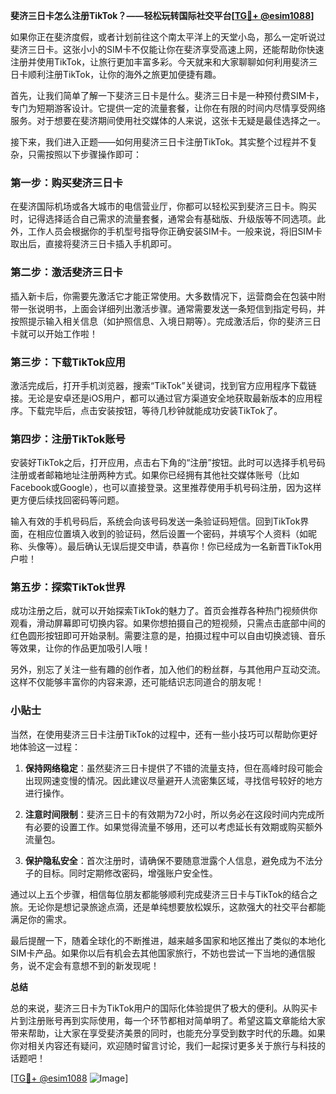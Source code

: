 **斐济三日卡怎么注册TikTok？——轻松玩转国际社交平台[[TG💪+ @esim1088](https://t.me/s/esim1088)]**

如果你正在斐济度假，或者计划前往这个南太平洋上的天堂小岛，那么一定听说过斐济三日卡。这张小小的SIM卡不仅能让你在斐济享受高速上网，还能帮助你快速注册并使用TikTok，让旅行更加丰富多彩。今天就来和大家聊聊如何利用斐济三日卡顺利注册TikTok，让你的海外之旅更加便捷有趣。

首先，让我们简单了解一下斐济三日卡是什么。斐济三日卡是一种预付费SIM卡，专门为短期游客设计。它提供一定的流量套餐，让你在有限的时间内尽情享受网络服务。对于想要在斐济期间使用社交媒体的人来说，这张卡无疑是最佳选择之一。

接下来，我们进入正题——如何用斐济三日卡注册TikTok。其实整个过程并不复杂，只需按照以下步骤操作即可：

### 第一步：购买斐济三日卡

在斐济国际机场或各大城市的电信营业厅，你都可以轻松买到斐济三日卡。购买时，记得选择适合自己需求的流量套餐，通常会有基础版、升级版等不同选项。此外，工作人员会根据你的手机型号指导你正确安装SIM卡。一般来说，将旧SIM卡取出后，直接将斐济三日卡插入手机即可。

### 第二步：激活斐济三日卡

插入新卡后，你需要先激活它才能正常使用。大多数情况下，运营商会在包装中附带一张说明书，上面会详细列出激活步骤。通常需要发送一条短信到指定号码，并按照提示输入相关信息（如护照信息、入境日期等）。完成激活后，你的斐济三日卡就可以开始工作啦！

### 第三步：下载TikTok应用

激活完成后，打开手机浏览器，搜索“TikTok”关键词，找到官方应用程序下载链接。无论是安卓还是iOS用户，都可以通过官方渠道安全地获取最新版本的应用程序。下载完毕后，点击安装按钮，等待几秒钟就能成功安装TikTok了。

### 第四步：注册TikTok账号

安装好TikTok之后，打开应用，点击右下角的“注册”按钮。此时可以选择手机号码注册或者邮箱地址注册两种方式。如果你已经拥有其他社交媒体账号（比如Facebook或Google），也可以直接登录。这里推荐使用手机号码注册，因为这样更方便后续找回密码等问题。

输入有效的手机号码后，系统会向该号码发送一条验证码短信。回到TikTok界面，在相应位置填入收到的验证码，然后设置一个密码，并填写个人资料（如昵称、头像等）。最后确认无误后提交申请，恭喜你！你已经成为一名新晋TikTok用户啦！

### 第五步：探索TikTok世界

成功注册之后，就可以开始探索TikTok的魅力了。首页会推荐各种热门视频供你观看，滑动屏幕即可切换内容。如果你想拍摄自己的短视频，只需点击底部中间的红色圆形按钮即可开始录制。需要注意的是，拍摄过程中可以自由切换滤镜、音乐等效果，让你的作品更加吸引人哦！

另外，别忘了关注一些有趣的创作者，加入他们的粉丝群，与其他用户互动交流。这样不仅能够丰富你的内容来源，还可能结识志同道合的朋友呢！

### 小贴士

当然，在使用斐济三日卡注册TikTok的过程中，还有一些小技巧可以帮助你更好地体验这一过程：

1. **保持网络稳定**：虽然斐济三日卡提供了不错的流量支持，但在高峰时段可能会出现网速变慢的情况。因此建议尽量避开人流密集区域，寻找信号较好的地方进行操作。
   
2. **注意时间限制**：斐济三日卡的有效期为72小时，所以务必在这段时间内完成所有必要的设置工作。如果觉得流量不够用，还可以考虑延长有效期或购买额外流量包。

3. **保护隐私安全**：首次注册时，请确保不要随意泄露个人信息，避免成为不法分子的目标。同时定期修改密码，增强账户安全性。

通过以上五个步骤，相信每位朋友都能够顺利完成斐济三日卡与TikTok的结合之旅。无论你是想记录旅途点滴，还是单纯想要放松娱乐，这款强大的社交平台都能满足你的需求。

最后提醒一下，随着全球化的不断推进，越来越多国家和地区推出了类似的本地化SIM卡产品。如果你以后有机会去其他国家旅行，不妨也尝试一下当地的通信服务，说不定会有意想不到的新发现呢！

**总结**

总的来说，斐济三日卡为TikTok用户的国际化体验提供了极大的便利。从购买卡片到注册账号再到实际使用，每一个环节都相对简单明了。希望这篇文章能给大家带来帮助，让大家在享受斐济美景的同时，也能充分享受到数字时代的乐趣。如果你对相关内容还有疑问，欢迎随时留言讨论，我们一起探讨更多关于旅行与科技的话题吧！

[[TG💪+ @esim1088](https://t.me/s/esim1088) ![Image](https://i.postimg.cc/4NQfJmqS/Snipaste-2025-05-13-00-14-12.png)]